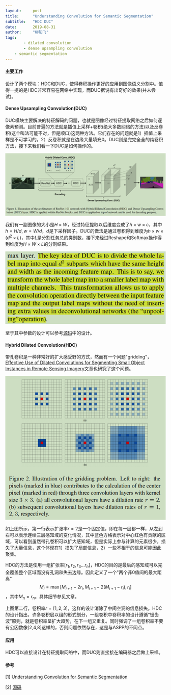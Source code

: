 ```yaml
---
layout:     post
title:      "Understanding Convolution for Semantic Segmentation"
subtitle:   "HDC DUC"
date:       2019-08-31
author:     "柳阳飞"
tags:
        - dilated convolution
        - dense upsampling convolution
	- semantic segmentation
---
```


#### 主要工作

设计了两个模块：HDC和DUC，使得卷积操作更好的应用到图像语义分割中。值得一提的是HDC非常容易在网络中实现，而DUC据说有出奇好的效果(并未尝试)。

#### Dense Upsampling Convolution(DUC)

DUC模块主要解决的特征解码的问题，也就是图像经过特征提取网络之后如何逐像素预测。目前普遍的方法就是插值上采样+卷积(绝大多数网络的方法)以及反卷积(这个叫法可能不对，但是顺口)这两种方法。它们存在的问题就是1）插值上采样是不可学习的。2）反卷积就是在边缘大量填充0。DUC则是完完全全的纯卷积方法，接下来我们看一下DUC是如何操作的。

![model](/img/20190831/model.png)

我们有一副图像的大小是$H\times W$，经过特征提取以后维度变成了$h\times w\times c$，其中$h=H/d, w=W/d$，$d$是下采样因子。DUC的做法是通过卷积得到维度为$h\times w\times (d^2 \times L)$，其中$L$是分割任务总的类别数，接下来经过Reshape和Softmax操作得到维度为$H\times W\times L$的分割结果。

![keywords](/img/20190831/keywords.png)

至于其中参数的设计可以参考[源码](https://github.com/TuSimple/TuSimple-DUC/blob/master/tusimple_duc/networks/network_duc_hdc.py)中的设计。

#### Hybrid Dilated Convolution(HDC)

带孔卷积是一种非常好的扩大感受野的方式，然而有一个问题"gridding"，[Effective Use of Dilated Convolutions for Segmenting Small Object Instances in Remote Sensing Imagery](https://arxiv.org/abs/1709.00179)文章也研究了这个问题。

![hdc](/img/20190831/hdc.png)

如上图所示，第一行表示扩张率$r=2$是一个固定值，即在每一层都一样，从左到右可以表示连续三层感知域的变化情况，其中蓝色方格表示对中心红色有贡献的区域，可以看到虽然带孔卷积可以扩大感知域，但是实际上参与计算的元素很少，损失了大量信息，这个体现在1）损失了局部信息，2）一些不相干的信息可能因此聚集。

HDC的方法是使用一组扩张率$[r_1, r_2, r_3...r_n]$，HDC的目的是最后的感知域可以完全覆盖整个区域而没有孔洞和失去边缘。因此定义了一个"两个非0值间的最大距离"$$M_i=\max[M_{i+1}-2r_i,M_{i+1}-2(M_{i+1}-r_i),r_i]$$，其中$M_n=r_n$。具体细节参见文章。

上图第二行，卷积率$r=[1,2,3]$，这样的设计消除了中间空洞的信息损失。HDC的设计指出，许多卷积层以组的形式划分，一组卷积中卷积率的设计遵循“锯齿波”原则，就是卷积率呈扩大趋势，在下一组又重复。同时强调了一组卷积率不要有公因数像[2,4,8]这样的，否则问题依然存在，这是与ASPP的不同点。

#### 应用

HDC可以直接设计在特征提取网络中，而DUC则直接接在编码器之后做上采样。

#### 参考

[1] [Understanding Convolution for Semantic Segmentation](https://arxiv.org/abs/1702.08502)

[2] [源码](https://github.com/TuSimple/TuSimple-DUC)
